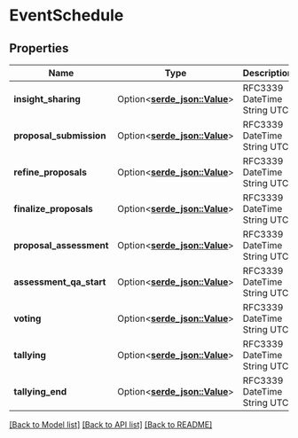# EventSchedule

## Properties

Name | Type | Description | Notes
------------ | ------------- | ------------- | -------------
**insight_sharing** | Option<[**serde_json::Value**](.md)> | RFC3339 DateTime String UTC. | [optional]
**proposal_submission** | Option<[**serde_json::Value**](.md)> | RFC3339 DateTime String UTC. | [optional]
**refine_proposals** | Option<[**serde_json::Value**](.md)> | RFC3339 DateTime String UTC. | [optional]
**finalize_proposals** | Option<[**serde_json::Value**](.md)> | RFC3339 DateTime String UTC. | [optional]
**proposal_assessment** | Option<[**serde_json::Value**](.md)> | RFC3339 DateTime String UTC. | [optional]
**assessment_qa_start** | Option<[**serde_json::Value**](.md)> | RFC3339 DateTime String UTC. | [optional]
**voting** | Option<[**serde_json::Value**](.md)> | RFC3339 DateTime String UTC. | 
**tallying** | Option<[**serde_json::Value**](.md)> | RFC3339 DateTime String UTC. | 
**tallying_end** | Option<[**serde_json::Value**](.md)> | RFC3339 DateTime String UTC. | 

[[Back to Model list]](../README.md#documentation-for-models) [[Back to API list]](../README.md#documentation-for-api-endpoints) [[Back to README]](../README.md)


